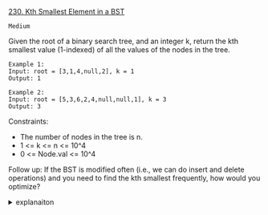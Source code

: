 [230. Kth Smallest Element in a BST](https://leetcode.com/problems/kth-smallest-element-in-a-bst/)

`Medium`

Given the root of a binary search tree, and an integer k, return the kth smallest value (1-indexed) of all the values of the nodes in the tree.

```
Example 1:
Input: root = [3,1,4,null,2], k = 1
Output: 1

Example 2:
Input: root = [5,3,6,2,4,null,null,1], k = 3
Output: 3
```

Constraints:

- The number of nodes in the tree is n.
- 1 <= k <= n <= 10^4
- 0 <= Node.val <= 10^4


Follow up: If the BST is modified often (i.e., we can do insert and delete operations) and you need to find the kth smallest frequently, how would you optimize?

<details>
<summary>explanaiton</summary>

[尋找第 K 小的元素](https://labuladong.github.io/algo/2/21/42/)

`如果让你实现一个在二叉搜索树中通过排名计算对应元素的方法 select(int k)，你会怎么设计？`

如果按照我们刚才说的方法，利用「BST 中序遍历就是升序排序结果」这个性质，每次寻找第 k 小的元素都要中序遍历一次，最坏的时间复杂度是 O(N)，N 是 BST 的节点个数。

要知道 BST 性质是非常牛逼的，像红黑树这种改良的自平衡 BST，增删查改都是 O(logN) 的复杂度，让你算一个第 k 小元素，时间复杂度竟然要 O(N)，有点低效了。

所以说，计算第 k 小元素，最好的算法肯定也是对数级别的复杂度，不过这个依赖于 BST 节点记录的信息有多少。

我们想一下 BST 的操作为什么这么高效？就拿搜索某一个元素来说，BST 能够在对数时间找到该元素的根本原因还是在 BST 的定义里，左子树小右子树大嘛，所以每个节点都可以通过对比自身的值判断去左子树还是右子树搜索目标值，从而避免了全树遍历，达到对数级复杂度。

那么回到这个问题，想找到第 k 小的元素，或者说找到排名为 k 的元素，如果想达到对数级复杂度，关键也在于每个节点得知道他自己排第几。

比如说你让我查找排名为 k 的元素，当前节点知道自己排名第 m，那么我可以比较 m 和 k 的大小：

1、如果 m == k，显然就是找到了第 k 个元素，返回当前节点就行了。

2、如果 k < m，那说明排名第 k 的元素在左子树，所以可以去左子树搜索第 k 个元素。

3、如果 k > m，那说明排名第 k 的元素在右子树，所以可以去右子树搜索第 k - m - 1 个元素。

这样就可以将时间复杂度降到 O(logN) 了。

那么，如何让每一个节点知道自己的排名呢？

这就是我们之前说的，需要在二叉树节点中维护额外信息。每个节点需要记录，以自己为根的这棵二叉树有多少个节点。

也就是說，我們 TreeNode 中的實作應為如下：

```python
class TreeNode:
  def __init__(self, val, size, left, right):
      self.val = val
      self.size = size # 以該節點為根的節點總數
      self.left = left
      self.right = right
```
</details>